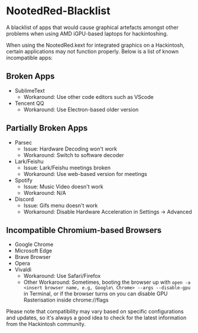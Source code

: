 # NootedRed-Blacklist
 A blacklist of apps that would cause graphical artefacts amongst other problems when using AMD iGPU-based laptops for hackintoshing.

When using the NootedRed.kext for integrated graphics on a Hackintosh, certain applications may not function properly. Below is a list of known incompatible apps:


## Broken Apps
- SublimeText
 	- Workaround: Use other code editors such as VScode
- Tencent QQ
	- Workaround: Use Electron-based older version

## Partially Broken Apps
- Parsec
	- Issue: Hardware Decoding won't work
	- Workaround: Switch to software decoder 
- Lark/Feishu
	- Issue: Lark/Feishu meetings broken
	- Workaround: Use web-based version for meetings
- Spotify
	- Issue: Music Video doesn't work
	- Workaround: N/A
- Discord
	- Issue: Gifs menu doesn't work
 	- Workaround: Disable Hardware Acceleration in Settings -> Advanced

## Incompatible Chromium-based Browsers
- Google Chrome
- Microsoft Edge
- Brave Browser
- Opera
- Vivaldi
	- Workaround: Use Safari/Firefox
 	- Other Workaround: Sometimes, booting the browser up with `open -a <insert browser name, e.g, Google\ Chrome> --args --disable-gpu` in Terminal, or if the browser turns on you can disable GPU Rasterisation inside chrome://flags

Please note that compatibility may vary based on specific configurations and updates, so it's always a good idea to check for the latest information from the Hackintosh community.
